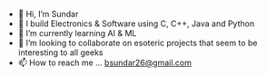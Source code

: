 - 👋 Hi, I’m Sundar
- 👀 I build Electronics & Software using C, C++, Java and Python
- 🌱 I’m currently learning AI & ML
- 💞️ I’m looking to collaborate on esoteric projects that seem to be interesting to all geeks
- 📫 How to reach me ... bsundar26@gmail.com

<!---
gutsun26/gutsun26 is a ✨ special ✨ repository because its `README.md` (this file) appears on your GitHub profile.
You can click the Preview link to take a look at your changes.
--->
